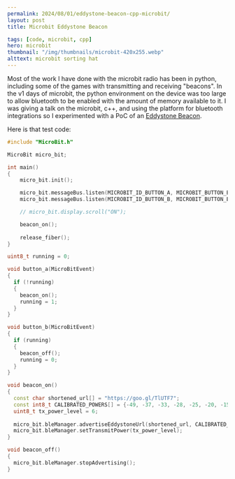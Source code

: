 ```yaml
---
permalink: 2024/08/01/eddystone-beacon-cpp-microbit/
layout: post
title: Microbit Eddystone Beacon

tags: [code, microbit, cpp]
hero: microbit
thumbnail: "/img/thumbnails/microbit-420x255.webp"
alttext: microbit sorting hat
---
```


Most of the work I have done with the microbit radio has been in python, including some of the games with transmitting and receiving "beacons". 
In the v1 days of microbit, the python environment on the device was too large to allow bluetooth to be enabled with the amount of memory available to it. 
I was giving a talk on the microbit, c++, and using the platform for bluetooth integrations so I experimented with 
a PoC of an <a href="https://github.com/google/eddystone">Eddystone Beacon</a>.

Here is that test code:

```cpp
#include "MicroBit.h"

MicroBit micro_bit;

int main()
{
    micro_bit.init();

    micro_bit.messageBus.listen(MICROBIT_ID_BUTTON_A, MICROBIT_BUTTON_EVT_CLICK, button_a);
    micro_bit.messageBus.listen(MICROBIT_ID_BUTTON_B, MICROBIT_BUTTON_EVT_CLICK, button_b);

    // micro_bit.display.scroll("ON");

    beacon_on();
    
    release_fiber();
}

uint8_t running = 0;

void button_a(MicroBitEvent)
{
  if (!running)
  {
    beacon_on();
    running = 1;
  }
}

void button_b(MicroBitEvent)
{
  if (running)
  {
    beacon_off();
    running = 0;
  }
}

void beacon_on() 
{
  const char shortened_url[] = "https://goo.gl/TlUTF7";
  const int8_t CALIBRATED_POWERS[] = {-49, -37, -33, -28, -25, -20, -15, -10};
  uint8_t tx_power_level = 6;
  
  micro_bit.bleManager.advertiseEddystoneUrl(shortened_url, CALIBRATED_POWERS[tx_power_level-1], false);
  micro_bit.bleManager.setTransmitPower(tx_power_level);
}

void beacon_off() 
{
  micro_bit.bleManager.stopAdvertising();
}

```

